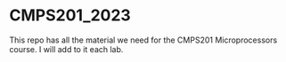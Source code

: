 # CMPS201_2023
This repo has all the material we need for the CMPS201 Microprocessors course. I will add to it each lab.
